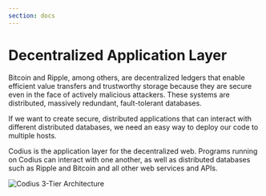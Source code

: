 ```yaml
---
section: docs
---
```


# Decentralized Application Layer

Bitcoin and Ripple, among others, are decentralized ledgers that enable efficient value transfers and trustworthy storage because they are secure even in the face of actively malicious attackers. These systems are distributed, massively redundant, fault-tolerant databases. 

If we want to create secure, distributed applications that can interact with different distributed databases, we need an easy way to deploy our code to multiple hosts.

Codius is the application layer for the decentralized web. Programs running on Codius can interact with one another, as well as distributed databases such as Ripple and Bitcoin and all other web services and APIs.

![Codius 3-Tier Architecture](/assets/img/docs/three-tier-architecture.png)

